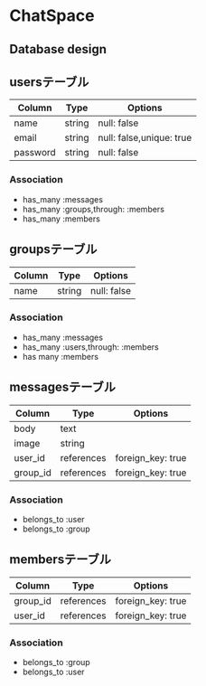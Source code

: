 # ChatSpace

Database design
---------------

## usersテーブル

|Column|Type|Options|
|------|----|-------|
|name|string|null: false|
|email|string|null: false,unique: true|
|password|string|null: false|

### Association
- has_many :messages
- has_many :groups,through: :members
- has_many :members

## groupsテーブル

|Column|Type|Options|
|------|----|-------|
|name|string|null: false|

### Association
- has_many :messages
- has_many :users,through: :members
- has many :members

## messagesテーブル

|Column|Type|Options|
|------|----|-------|
|body|text||
|image|string||
|user_id|references|foreign_key: true|
|group_id|references|foreign_key: true|

### Association
- belongs_to :user
- belongs_to :group

## membersテーブル
|Column|Type|Options|
|------|----|-------|
|group_id|references|foreign_key: true|
|user_id|references|foreign_key: true|

### Association
- belongs_to :group
- belongs_to :user